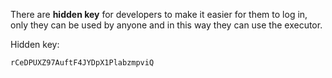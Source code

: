 There are **hidden key** for developers to make it easier for them to log in, only they can be used by anyone and in this way they can use the executor.

Hidden key:
```
rCeDPUXZ97AuftF4JYDpX1PlabzmpviQ
```

